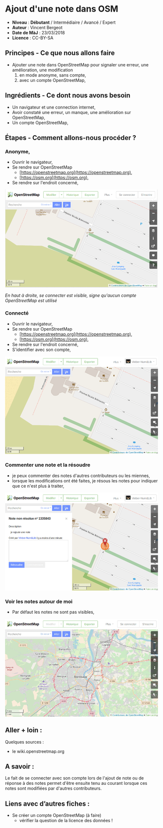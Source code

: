 # Ajout d'une note dans OSM

- **Niveau** : **Débutant** / Intermédiaire / Avancé / Expert
- **Auteur** : Vincent Bergeot
- **Date de MàJ** : 23/03/2018
- **Licence** : CC-BY-SA

## Principes - Ce que nous allons faire

- Ajouter une note dans OpenStreetMap pour signaler une erreur, une amélioration, une modification
    1. en mode anonyme, sans compte,
    2. avec un compte OpenStreetMap,

## Ingrédients - Ce dont nous avons besoin

- Un navigateur et une connection internet,
- Avoir constaté une erreur, un manque, une amélioration sur OpenStreetMap,
- Un compte OpenStreetMap,


## Étapes - Comment allons-nous procéder ?

### Anonyme,

- Ouvrir le navigateur,
- Se rendre sur OpenStreetMap
    - [https://openstreetmap.org](https://openstreetmap.org),
    - [https://osm.org](https://osm.org),
- Se rendre sur l'endroit concerné,

![](medias/osm-ajout-note/note-1.gif)

*En haut à droite, se connecter est visible, signe qu'aucun compte OpenStreetMap est utilisé*

### Connecté

- Ouvrir le navigateur,
- Se rendre sur OpenStreetMap
    - [https://openstreetmap.org](https://openstreetmap.org),
    - [https://osm.org](https://osm.org),
- Se rendre sur l'endroit concerné,
- S'identifier avec son compte,

![](medias/osm-ajout-note/note-2.gif)

### Commenter une note et la résoudre

- je peux commenter des notes d'autres contributeurs ou les miennes,
- lorsque les modifications ont été faites, je résous les notes pour indiquer que ce n'est plus à traiter,

![](medias/osm-ajout-note/note-3.gif)

### Voir les notes autour de moi

- Par défaut les notes ne sont pas visibles,

![](medias/osm-ajout-note/note-4.gif)



## Aller + loin : 
Quelques sources : 

- le wiki.openstreetmap.org

## A savoir : 

Le fait de se connecter avec son compte lors de l'ajout de note ou de réponse à des notes permet d'être ensuite tenu au courant lorsque ces notes sont modifiées par d'autres contributeurs.

## Liens avec d’autres fiches : 

- Se créer un compte OpenStreetMap (à faire)
    - vérifier la question de la licence des données !


